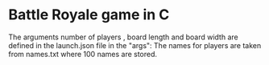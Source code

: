 # Battle Royale game in C


The arguments number of players , board length and board width are defined in the launch.json file in the "args":
The names for players are taken from names.txt where 100 names are stored.
